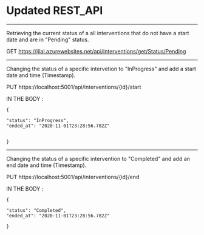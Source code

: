 
# Updated REST_API

-----------------------------------------------------------------
Retrieving the current status of a all interventions that do not have a start date and are in "Pending" status.

GET
https://ijlal.azurewebsites.net/api/interventions/get/Status/Pending

-----------------------------------------------------------------

Changing the status of a specific intervetion  to "InProgress" and add a start date and time (Timestamp).

PUT
https://localhost:5001/api/interventions/{id}/start

IN THE BODY :

    {
      
    "status": "InProgress",
    "ended_at": "2020-11-01T23:28:56.782Z"
    

    }

-----------------------------------------------------------------


Changing the status of a specific intervention to "Completed" and add an end date and time (Timestamp).

PUT
https://localhost:5001/api/interventions/{id}/end

IN THE BODY : 

    {
      
    "status": "Completed",
    "ended_at": "2020-11-01T23:28:56.782Z"
  
    }



